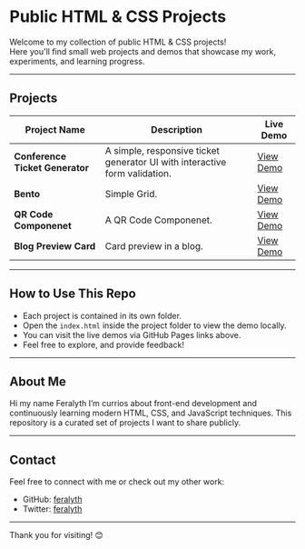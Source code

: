 # Public HTML & CSS Projects

Welcome to my collection of public HTML & CSS projects!  
Here you'll find small web projects and demos that showcase my work, experiments, and learning progress.

---

## Projects

| Project Name                   | Description                                                                 | Live Demo                                                                                      |
|--------------------------------|-----------------------------------------------------------------------------|------------------------------------------------------------------------------------------------|
| **Conference Ticket Generator**| A simple, responsive ticket generator UI with interactive form validation.  | [View Demo](https://feralyth.github.io/html-css-public-projects/conference-ticket-generator/)  |
| **Bento**                      | Simple Grid.                                                                | [View Demo](https://feralyth.github.io/html-css-public-projects/bento/)                        | 
| **QR Code Componenet**         | A QR Code Componenet.                                                       | [View Demo](https://feralyth.github.io/html-css-public-projects/qr-code-component/)            | 
| **Blog Preview Card**          | Card preview in a blog.                                                     | [View Demo](https://feralyth.github.io/html-css-public-projects/blog-preview-card/)            | 

---

## How to Use This Repo

- Each project is contained in its own folder.
- Open the `index.html` inside the project folder to view the demo locally.
- You can visit the live demos via GitHub Pages links above.
- Feel free to explore, and provide feedback!

---

## About Me

Hi my name Feralyth I’m currios about front-end development and continuously learning modern HTML, CSS, and JavaScript techniques. This repository is a curated set of projects I want to share publicly.

---

## Contact

Feel free to connect with me or check out my other work:

- GitHub: [feralyth](https://github.com/feralyth)
- Twitter: [feralyth](https://x.com/feralyth)

---

Thank you for visiting! 😊

